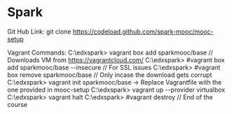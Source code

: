 # Spark

Git Hub Link:
	git clone https://codeload.github.com/spark-mooc/mooc-setup

Vagrant Commands:
	C:\edxspark> vagrant box add sparkmooc/base // Downloads VM from https://vagrantcloud.com/
	C:\edxspark> #vagrant box add sparkmooc/base --insecure // For SSL issues
	C:\edxspark> #vagrant box remove sparkmooc/base // Only incase the download gets corrupt
	C:\edxspark> vagrant init sparkmooc/base
		-> Replace Vagrantfile with the one provided in mooc-setup
	C:\edxspark> vagrant up --provider virtualbox
	C:\edxspark> vagrant halt
	C:\edxspark> #vagrant destroy // End of the course